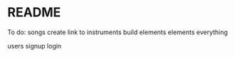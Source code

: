 # README

To do:
  songs
    create
    link to instruments
    build elements
  elements
    everything

  users
    signup
    login
    
